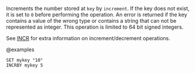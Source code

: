 Increments the number stored at `key` by `increment`.
If the key does not exist, it is set to `0` before performing the operation.
An error is returned if the key contains a value of the wrong type or contains a
string that can not be represented as integer.
This operation is limited to 64 bit signed integers.

See [INCR](/commands/incr) for extra information on increment/decrement operations.

@examples

```cli
SET mykey "10"
INCRBY mykey 5
```

